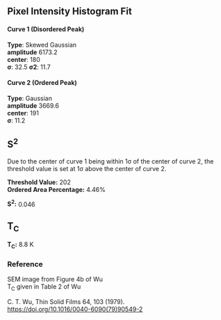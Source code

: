 ## Pixel Intensity Histogram Fit

#### Curve 1 (Disordered Peak)
**Type**: Skewed Gaussian\
**amplitude** 6173.2\
**center**: 180\
**σ**: 32.5
**σ2**: 11.7

#### Curve 2 (Ordered Peak)
**Type**: Gaussian\
**amplitude** 3669.6\
**center**: 191\
**σ**: 11.2



## S<sup>2</sup>

Due to the center of curve 1 being within 1σ of the center of
curve 2, the threshold value is set at 1σ above the center of curve 2.

**Threshold Value:** 202\
**Ordered Area Percentage:** 4.46%



**S<sup>2</sup>:** 0.046

## T<sub>C</sub>
**T<sub>C</sub>:**  8.8 K


### Reference
SEM image from Figure 4b of Wu \
T<sub>C</sub> given in Table 2 of Wu


C. T. Wu, Thin Solid Films 64, 103 (1979).\
https://doi.org/10.1016/0040-6090(79)90549-2
